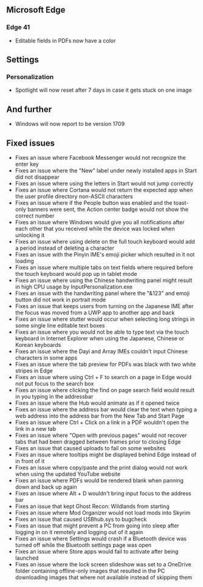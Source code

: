 ## Microsoft Edge
### Edge 41
- Editable fields in PDFs now have a color

## Settings
### Personalization
- Spotlight will now reset after 7 days in case it gets stuck on one image

## And further
- Windows will now report to be version 1709

## Fixed issues
- Fixes an issue where Facebook Messenger would not recognize the enter key
- Fixes an issue where the "New" label under newly installed apps in Start did not disappear
- Fixes an issue where using the letters in Start would not jump correctly
- Fixes an issue where Cortana would not return the expected app when the user profile directory non-ASCII characters
- Fixes an issue where if the People button was enabled and the toast-only banners were sent, the Action center badge would not show the correct number
- Fixes an issue where Windows would give you all notifications after each other that you received while the device was locked when unlocking it
- Fixes an issue where using delete on the full touch keyboard would add a period instead of deleting a character
- Fixes an issue with the Pinyin IME's emoji picker which resulted in it not loading
- Fixes an issue where multiple tabs on text fields where required before the touch keyboard would pop up in tablet mode
- Fixes an issue where using the Chinese handwriting panel might result in high CPU usage by InputPersonalization.exe
- Fixes an issue with the handwriting panel where the "&123" and emoji button did not work in portrait mode
- Fixes an issue that keeps users from turning on the Japanese IME after the focus was moved from a UWP app to another app and back
- Fixes an issue where stutter would occur when selecting long strings in some single line editable text boxes
- Fixes an issue where you would not be able to type text via the touch keyboard in Internet Explorer when using the Japanese, Chinese or Korean keyboards
- Fixes an issue where the Dayi and Array IMEs couldn't input Chinese characters in some apps
- Fixes an issue where the tab preview for PDFs was black with two white stripes in Edge
- Fixes an issue where using Ctrl + F to search on a page in Edge would not put focus to the search box
- Fixes an issue where clicking the find on page search field would result in you typing in the addressbar
- Fixes an issue where the Hub would animate as if it opened twice
- Fixes an issue where the address bar would clear the text when typing a web address into the address bar from the New Tab and Start Page
- Fixes an issue where Ctrl + Click on a link in a PDF wouldn't open the link in a new tab
- Fixes an issue where "Open with previous pages" would not recover tabs that had been dragged between frames prior to closing Edge
- Fixes an issue that caused uploads to fail on some websites
- Fixes an issue where tooltips might be displayed behind Edge instead of in front of it
- Fixes an issue where copy/paste and the print dialog would not work when using the updated YouTube website
- Fixes an issue where PDFs would be rendered blank when panning down and back up again
- Fixes an issue where Alt + D wouldn't bring input focus to the address bar
- Fixes an issue that kept Ghost Recon: Wildlands from starting
- Fixes an issue where Mod Organizer would not load mods into Skyrim
- Fixes an issue that caused USBhub.sys to bugcheck
- Fixes an issue that might prevent a PC from going into sleep after logging in on it remotely and logging out of it again
- Fixes an issue where Settings would crash if a Bluetooth device was turned off while the Bluetooth settings page was open
- Fixes an issue where Store apps would fail to activate after being launched
- Fixes an issue where the lock screen slideshow was set to a OneDrive folder containing offline-only images that resulted in the PC downloading images that where not available instead of skipping them
